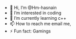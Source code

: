- 👋 Hi, I’m @Hm-hasnain
- 👀 I’m interested in coding
- 🌱 I’m currently learning c++ 
- 📫 How to reach me email me,
- ⚡ Fun fact: Gamings 

<!---
Hm-hasnain/Hm-hasnain is a ✨ special ✨ repository because its `README.md` (this file) appears on your GitHub profile.
You can click the Preview link to take a look at your changes.
--->

